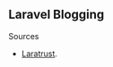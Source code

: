 ## Laravel Blogging

Sources

- [Laratrust](https://laratrust.santigarcor.me/docs/6.x/installation.html).
